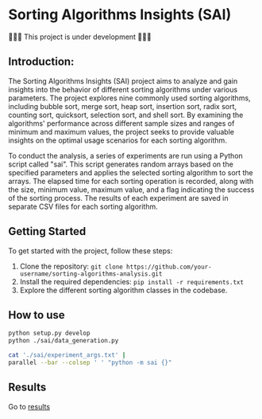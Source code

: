 # Sorting Algorithms Insights (SAI)

🚩🚩🚩 This project is under development 🚩🚩🚩

## Introduction:

The Sorting Algorithms Insights (SAI) project aims to analyze and gain insights into the behavior of different sorting algorithms under various parameters. The project explores nine commonly used sorting algorithms, including bubble sort, merge sort, heap sort, insertion sort, radix sort, counting sort, quicksort, selection sort, and shell sort. By examining the algorithms' performance across different sample sizes and ranges of minimum and maximum values, the project seeks to provide valuable insights on the optimal usage scenarios for each sorting algorithm.

To conduct the analysis, a series of experiments are run using a Python script called "sai". This script generates random arrays based on the specified parameters and applies the selected sorting algorithm to sort the arrays. The elapsed time for each sorting operation is recorded, along with the size, minimum value, maximum value, and a flag indicating the success of the sorting process. The results of each experiment are saved in separate CSV files for each sorting algorithm.

## Getting Started

To get started with the project, follow these steps:

1. Clone the repository: `git clone https://github.com/your-username/sorting-algorithms-analysis.git`
2. Install the required dependencies: `pip install -r requirements.txt`
3. Explore the different sorting algorithm classes in the codebase.

## How to use

```sh
python setup.py develop
python ./sai/data_generation.py
```

```bash
cat './sai/experiment_args.txt' |
parallel --bar --colsep ' ' "python -m sai {}"
```

## Results

Go to [results](./analysis/analysis.ipynb)
